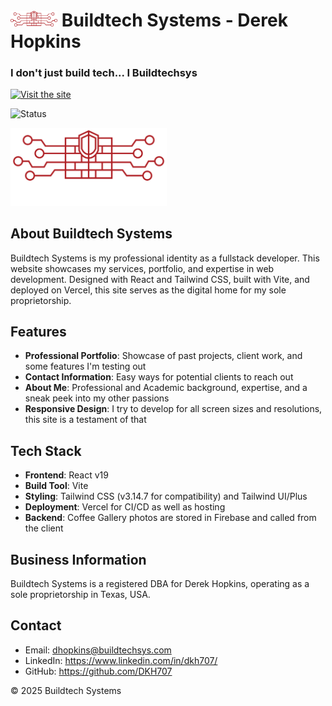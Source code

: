 # <img src="./client/public/RedLogo_noText.png" height="25"></img> Buildtech Systems - Derek Hopkins

<h3>I don't just build tech... I Buildtechsys</h3>

[![Visit the site](https://img.shields.io/badge/Visit-Website-red)](https://buildtechsys.com)
<br/> 

![Status](https://img.shields.io/website?url=https://buildtechsys.com/)


<img src="./client/public/logo.png" width="250" alt="Buildtech Systems Logo"></img>

## About Buildtech Systems

Buildtech Systems is my professional identity as a fullstack developer. This website showcases my services, portfolio, and expertise in web development. Designed with React and Tailwind CSS, built with Vite, and deployed on Vercel, this site serves as the digital home for my sole proprietorship.

## Features

- **Professional Portfolio**: Showcase of past projects, client work, and some features I'm testing out
- **Contact Information**: Easy ways for potential clients to reach out
- **About Me**: Professional and Academic background, expertise, and a sneak peek into my other passions
- **Responsive Design**: I try to develop for all screen sizes and resolutions, this site is a testament of that

## Tech Stack

- **Frontend**: React v19
- **Build Tool**: Vite 
- **Styling**: Tailwind CSS (v3.14.7 for compatibility) and Tailwind UI/Plus
- **Deployment**: Vercel for CI/CD as well as hosting
- **Backend**: Coffee Gallery photos are stored in Firebase and called from the client

## Business Information

Buildtech Systems is a registered DBA for Derek Hopkins, operating as a sole proprietorship in Texas, USA.

## Contact

- Email: dhopkins@buildtechsys.com
- LinkedIn: https://www.linkedin.com/in/dkh707/
- GitHub: https://github.com/DKH707

&copy; 2025 Buildtech Systems
